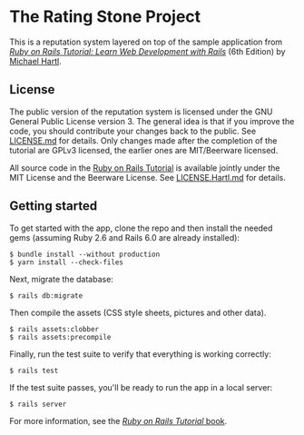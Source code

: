 # The Rating Stone Project

This is a reputation system layered on top of the sample application from
[*Ruby on Rails Tutorial:
Learn Web Development with Rails*](https://www.railstutorial.org/)
(6th Edition) by [Michael Hartl](https://www.michaelhartl.com/).

## License

The public version of the reputation system is licensed under the GNU General
Public License version 3.  The general idea is that if you improve the code, you
should contribute your changes back to the public.  See [LICENSE.md](LICENSE.md)
for details.  Only changes made after the completion of the tutorial are GPLv3
licensed, the earlier ones are MIT/Beerware licensed.

All source code in the [Ruby on Rails Tutorial](https://www.railstutorial.org/)
is available jointly under the MIT License and the Beerware License.  See
[LICENSE.Hartl.md](LICENSE.Hartl.md) for details.

## Getting started

To get started with the app, clone the repo and then install the needed gems
(assuming Ruby 2.6 and Rails 6.0 are already installed):

```
$ bundle install --without production
$ yarn install --check-files
```

Next, migrate the database:

```
$ rails db:migrate
```

Then compile the assets (CSS style sheets, pictures and other data).

```
$ rails assets:clobber
$ rails assets:precompile
```

Finally, run the test suite to verify that everything is working correctly:

```
$ rails test
```

If the test suite passes, you'll be ready to run the app in a local server:

```
$ rails server
```

For more information, see the
[*Ruby on Rails Tutorial* book](https://www.railstutorial.org/book).
